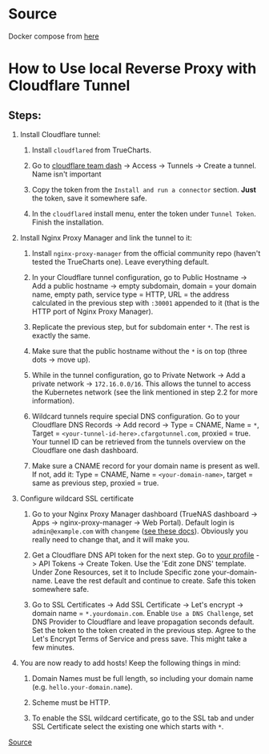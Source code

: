 # Source
Docker compose from [here](https://github.com/jonas-merkle/container-cloudflare-tunnel/tree/master)

# How to Use local Reverse Proxy with Cloudflare Tunnel
Steps:
------

1.  Install Cloudflare tunnel:
    
    1.  Install `cloudflared` from TrueCharts.
        
    2.  Go to [cloudflare team dash](https://dash.teams.cloudflare.com/) -> Access -> Tunnels -> Create a tunnel. Name isn't important
        
    3.  Copy the token from the `Install and run a connector` section. **Just** the token, save it somewhere safe.
        
    4.  In the `cloudflared` install menu, enter the token under `Tunnel Token`. Finish the installation.
        
2.  Install Nginx Proxy Manager and link the tunnel to it:
    
    1.  Install `nginx-proxy-manager` from the official community repo (haven't tested the TrueCharts one). Leave everything default.
        
    2.  In your Cloudflare tunnel configuration, go to Public Hostname -> Add a public hostname -> empty subdomain, domain = your domain name, empty path, service type = HTTP, URL = the address calculated in the previous step with `:30001` appended to it (that is the HTTP port of Nginx Proxy Manager).
        
    3.  Replicate the previous step, but for subdomain enter `*`. The rest is exactly the same.
        
    4.  Make sure that the public hostname without the `*` is on top (three dots -> move up).
        
    5.  While in the tunnel configuration, go to Private Network -> Add a private network -> `172.16.0.0/16`. This allows the tunnel to access the Kubernetes network (see the link mentioned in step 2.2 for more information).
        
    6.  Wildcard tunnels require special DNS configuration. Go to your Cloudflare DNS Records -> Add record -> Type = CNAME, Name = `*`, Target = `<your-tunnel-id-here>.cfargotunnel.com`, proxied = true. Your tunnel ID can be retrieved from the tunnels overview on the Cloudflare one dash dashboard.
        
    7.  Make sure a CNAME record for your domain name is present as well. If not, add it: Type = CNAME, Name = `<your-domain-name>`, target = same as previous step, proxied = true.
        
3.  Configure wildcard SSL certificate
    
    1.  Go to your Nginx Proxy Manager dashboard (TrueNAS dashboard -> Apps -> nginx-proxy-manager -> Web Portal). Default login is `admin@example.com` with `changeme` ([see these docs](https://nginxproxymanager.com/guide/#quick-setup)). Obviously you really need to change that, and it will make you.
        
    2.  Get a Cloudflare DNS API token for the next step. Go to [your profile](https://dash.cloudflare.com/profile) -> API Tokens -> Create Token. Use the 'Edit zone DNS' template. Under Zone Resources, set it to Include Specific zone your-domain-name. Leave the rest default and continue to create. Safe this token somewhere safe.
        
    3.  Go to SSL Certificates -> Add SSL Certificate -> Let's encrypt -> domain name = `*.yourdomain.com`. Enable `Use a DNS Challenge`, set DNS Provider to Cloudflare and leave propagation seconds default. Set the token to the token created in the previous step. Agree to the Let's Encrypt Terms of Service and press save. This might take a few minutes.
        
4.  You are now ready to add hosts! Keep the following things in mind:
    
    1.  Domain Names must be full length, so including your domain name (e.g. `hello.your-domain.name`).
        
    2.  Scheme must be HTTP.
                
    3.  To enable the SSL wildcard certificate, go to the SSL tab and under SSL Certificate select the existing one which starts with `*`.

[Source](https://gist.github.com/prateekrajgautam/75afbaa9bcda8eb1dfb6b5ceecd25e8c)
